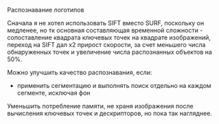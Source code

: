 ﻿
Распознавание логотипов

Сначала я не хотел использовать SIFT вместо SURF, поскольку он медленее, но тк основная составляющая временной сложности - сопоставление квадрата ключевых точек на квадрате изображений, переход на SIFT дал х2 прирост скорости, за счет меньшего числа обнаруженных точек и увеличение числа распознанных объектов на 50%.

Можно улучшить качество распознавания, если:

- применить сегментацию и выполнять поиск отдельно на каждом сегменте, исключая фон

Уменьшить потребление памяти, не храня изображения после вычисления ключевых точек и дескрипторов, но пока так нагляднее.
